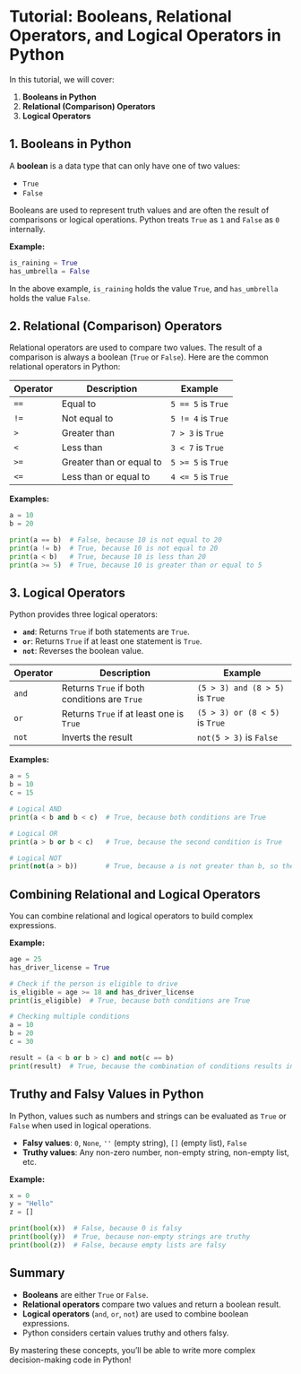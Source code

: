 
# Tutorial: Booleans, Relational Operators, and Logical Operators in Python

In this tutorial, we will cover:
1. **Booleans in Python**
2. **Relational (Comparison) Operators**
3. **Logical Operators**

## 1. Booleans in Python

A **boolean** is a data type that can only have one of two values:
- `True`
- `False`

Booleans are used to represent truth values and are often the result of comparisons or logical operations. Python treats `True` as `1` and `False` as `0` internally.

**Example:**

```python
is_raining = True
has_umbrella = False
```

In the above example, `is_raining` holds the value `True`, and `has_umbrella` holds the value `False`.

## 2. Relational (Comparison) Operators

Relational operators are used to compare two values. The result of a comparison is always a boolean (`True` or `False`). Here are the common relational operators in Python:

| Operator | Description                     | Example          |
|----------|---------------------------------|------------------|
| `==`     | Equal to                        | `5 == 5` is `True` |
| `!=`     | Not equal to                    | `5 != 4` is `True` |
| `>`      | Greater than                    | `7 > 3` is `True`  |
| `<`      | Less than                       | `3 < 7` is `True`  |
| `>=`     | Greater than or equal to        | `5 >= 5` is `True` |
| `<=`     | Less than or equal to           | `4 <= 5` is `True` |

**Examples:**

```python
a = 10
b = 20

print(a == b)  # False, because 10 is not equal to 20
print(a != b)  # True, because 10 is not equal to 20
print(a < b)   # True, because 10 is less than 20
print(a >= 5)  # True, because 10 is greater than or equal to 5
```

## 3. Logical Operators

Python provides three logical operators:
- **`and`**: Returns `True` if both statements are `True`.
- **`or`**: Returns `True` if at least one statement is `True`.
- **`not`**: Reverses the boolean value.

| Operator | Description                                  | Example                          |
|----------|----------------------------------------------|----------------------------------|
| `and`    | Returns `True` if both conditions are `True` | `(5 > 3) and (8 > 5)` is `True`  |
| `or`     | Returns `True` if at least one is `True`     | `(5 > 3) or (8 < 5)` is `True`   |
| `not`    | Inverts the result                          | `not(5 > 3)` is `False`          |

**Examples:**

```python
a = 5
b = 10
c = 15

# Logical AND
print(a < b and b < c)  # True, because both conditions are True

# Logical OR
print(a > b or b < c)   # True, because the second condition is True

# Logical NOT
print(not(a > b))       # True, because a is not greater than b, so the result is inverted
```

## Combining Relational and Logical Operators

You can combine relational and logical operators to build complex expressions.

**Example:**

```python
age = 25
has_driver_license = True

# Check if the person is eligible to drive
is_eligible = age >= 18 and has_driver_license
print(is_eligible)  # True, because both conditions are True

# Checking multiple conditions
a = 10
b = 20
c = 30

result = (a < b or b > c) and not(c == b)
print(result)  # True, because the combination of conditions results in True
```

## Truthy and Falsy Values in Python

In Python, values such as numbers and strings can be evaluated as `True` or `False` when used in logical operations.

- **Falsy values**: `0`, `None`, `''` (empty string), `[]` (empty list), `False`
- **Truthy values**: Any non-zero number, non-empty string, non-empty list, etc.

**Example:**

```python
x = 0
y = "Hello"
z = []

print(bool(x))  # False, because 0 is falsy
print(bool(y))  # True, because non-empty strings are truthy
print(bool(z))  # False, because empty lists are falsy
```

## Summary
- **Booleans** are either `True` or `False`.
- **Relational operators** compare two values and return a boolean result.
- **Logical operators** (`and`, `or`, `not`) are used to combine boolean expressions.
- Python considers certain values truthy and others falsy.

By mastering these concepts, you’ll be able to write more complex decision-making code in Python!







